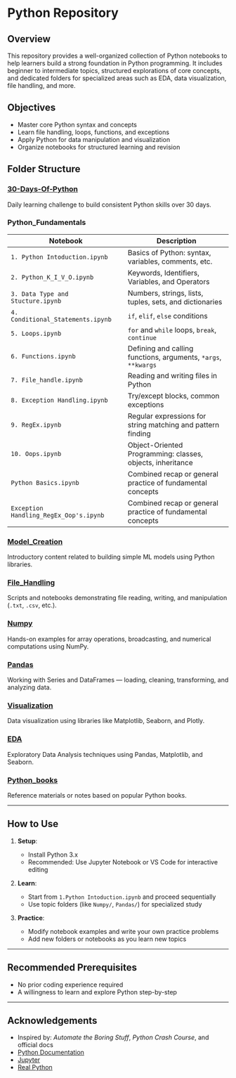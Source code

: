 # Python Repository

## Overview

This repository provides a well-organized collection of Python notebooks to help learners build a strong foundation in Python programming. It includes beginner to intermediate topics, structured explorations of core concepts, and dedicated folders for specialized areas such as EDA, data visualization, file handling, and more.

## Objectives

* Master core Python syntax and concepts
* Learn file handling, loops, functions, and exceptions
* Apply Python for data manipulation and visualization
* Organize notebooks for structured learning and revision

## Folder Structure

### [**30-Days-Of-Python**](./30-Days-Of-Python/)

Daily learning challenge to build consistent Python skills over 30 days.

### **Python_Fundamentals**

| **Notebook**                     | **Description**                                                |
| -------------------------------- | -------------------------------------------------------------- |
| `1. Python Intoduction.ipynb`     | Basics of Python: syntax, variables, comments, etc.            |
| `2. Python_K_I_V_O.ipynb`         | Keywords, Identifiers, Variables, and Operators                |
| `3. Data Type and Stucture.ipynb` | Numbers, strings, lists, tuples, sets, and dictionaries        |
| `4. Conditional_Statements.ipynb` | `if`, `elif`, `else` conditions                                |
| `5. Loops.ipynb`                  | `for` and `while` loops, `break`, `continue`                   |
| `6. Functions.ipynb`              | Defining and calling functions, arguments, `*args`, `**kwargs` |
| `7. File_handle.ipynb`            | Reading and writing files in Python                            |
| `8. Exception Handling.ipynb`     | Try/except blocks, common exceptions                           |
| `9. RegEx.ipynb`                 | Regular expressions for string matching and pattern finding    |
| `10. Oops.ipynb`                     | Object-Oriented Programming: classes, objects, inheritance     |
| `Python Basics.ipynb`            | Combined recap or general practice of fundamental concepts     |
| `Exception Handling_RegEx_Oop's.ipynb` | Combined recap or general practice of fundamental concepts     |

   

### [**Model_Creation**](./Model_Creation/)

Introductory content related to building simple ML models using Python libraries.

### [**File_Handling**](./File_Handling/)

Scripts and notebooks demonstrating file reading, writing, and manipulation (`.txt`, `.csv`, etc.).

### [**Numpy**](./Numpy/)

Hands-on examples for array operations, broadcasting, and numerical computations using NumPy.

### [**Pandas**](./Pandas/)

Working with Series and DataFrames — loading, cleaning, transforming, and analyzing data.


### [**Visualization**](./Visualization/)

Data visualization using libraries like Matplotlib, Seaborn, and Plotly.

### [**EDA**](./EDA/)

Exploratory Data Analysis techniques using Pandas, Matplotlib, and Seaborn.

### [**Python_books**](./Python_books/)

Reference materials or notes based on popular Python books.

---

## How to Use

1. **Setup**:

   * Install Python 3.x
   * Recommended: Use Jupyter Notebook or VS Code for interactive editing

2. **Learn**:

   * Start from `1.Python Intoduction.ipynb` and proceed sequentially
   * Use topic folders (like `Numpy/`, `Pandas/`) for specialized study

3. **Practice**:

   * Modify notebook examples and write your own practice problems
   * Add new folders or notebooks as you learn new topics

---

## Recommended Prerequisites

* No prior coding experience required
* A willingness to learn and explore Python step-by-step

---

## Acknowledgements

* Inspired by: *Automate the Boring Stuff*, *Python Crash Course*, and official docs
* [Python Documentation](https://docs.python.org/3/)
* [Jupyter](https://jupyter.org/)
* [Real Python](https://realpython.com/)

